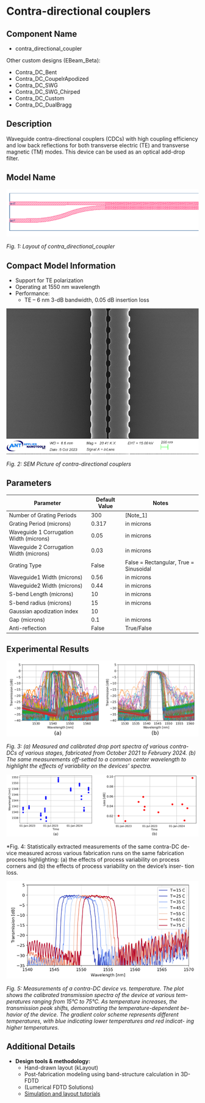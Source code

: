 # Contra-directional couplers

## Component Name

- contra_directional_coupler

Other custom designs (EBeam_Beta):
- Contra_DC_Bent
- Contra_DC_CoupelrApodized
- Contra_DC_SWG
- Contra_DC_SWG_Chirped
- Contra_DC_Custom
- Contra_DC_DualBragg



## Description

Waveguide contra-directional couplers (CDCs) with high coupling efficiency and low back reflections for both transverse electric (TE) and transverse magnetic (TM) modes. This device can be used as an optical add-drop filter.

## Model Name

![alt text](imgs/gds.png)

*Fig. 1: Layout of contra_directional_coupler*

## Compact Model Information

- Support for TE polarization
- Operating at 1550 nm wavelength
- Performance:
  - TE – 6 nm 3-dB bandwidth, 0.05 dB insertion loss


![alt text](imgs/sem.png)

*Fig. 2: SEM Picture of contra-directional couplers*

## Parameters

| Parameter      | Default Value | Notes       |
|----------------|---------------|-------------|
| Number of Grating Periods  | 300     | [Note_1]    |
| Grating Period (microns)  | 0.317     | in microns     |
| Waveguide 1 Corrugation Width (microns)  | 0.05     | in microns     |
| Waveguide 2 Corrugation Width (microns)  | 0.03     | in microns     |
| Grating Type  | False     | False = Rectangular, True = Sinusoidal     |
| Waveguide1  Width (microns)  | 0.56     | in microns     |
| Waveguide2 Width (microns)  | 0.44     | in microns     |
| S-bend Length (microns)  | 10     | in microns     |
| S-bend radius (microns)  | 15     | in microns     |
| Gaussian apodization index  | 10     |     |
| Gap (microns)  | 0.1     | in microns     |
| Anti-reflection  | False     | True/False     |

## Experimental Results

![alt text](imgs/exp_wavl.png)

*Fig. 3: (a) Measured and calibrated drop port spectra of various contra-
DCs of various stages, fabricated from October 2021 to February 2024.
(b) The same measurements off-setted to a common center wavelength
to highlight the effects of variability on the devices’ spectra.*

![alt text](imgs/exp_loss.png)

*Fig. 4: Statistically extracted measurements of the same contra-DC de-
vice measured across various fabrication runs on the same fabrication
process highlighting: (a) the effects of process variability on process
corners and (b) the effects of process variability on the device’s inser-
tion loss.

![alt text](imgs/exp_temp.png)

*Fig. 5: Measurements of a contra-DC device vs. temperature. The plot
shows the calibrated transmission spectra of the device at various tem-
peratures ranging from 15°C to 75°C. As temperature increases, the
transmission peak shifts, demonstrating the temperature-dependent be-
havior of the device. The gradient color scheme represents different
temperatures, with blue indicating lower temperatures and red indicat-
ing higher temperatures.*

## Additional Details

- **Design tools & methodology:**
  - Hand-drawn layout (kLayout)
  - Post-fabrication modeling using band-structure calculation in 3D-FDTD
  - (Lumerical FDTD Solutions)
  - [Simulation and layout tutorials](https://github.com/SiEPIC/SiEPIC_Bragg_workshop/tree/main/contra_directional_couplers)
